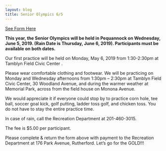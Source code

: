 ```yaml
---
layout: blog
title: Senior Olympics 6/5
---
```


[See Form Here](https://storage.googleapis.com/static.rutherford-nj.com/recreation/posts/2019%20Senior%20Olympics_revised.pdf)

**This year, the Senior Olympics will be held in Pequannock on Wednesday, June 5, 2019.
(Rain Date is Thursday, June 6, 2019). Participants must be available on both dates.**

Our first practice will be held on Monday, May 6, 2019 from 1:30-2:30pm at Tamblyn
Field Civic Center . 

Please wear comfortable clothing and footwear. We will be
practicing on Monday and Wednesday afternoons from 1:30pm – 2:30pm at Tamblyn
Field Civic Center, 30 Woodland Avenue, and during the warmer weather at Memorial
Park, across from the field house on Monona Avenue. 

We would appreciate it if everyone could stop by to practice corn hole, tee ball, soccer goal kick, golf putting,
ladder toss golf, and chicken toss. You do not have to stay the entire practice time.

In case of rain, call the Recreation Department at 201-460-3015.

The fee is $5.00 per participant.

Please complete & return the form above with payment to the Recreation Department
at 176 Park Avenue, Rutherford.
Let’s go for the GOLD!!!
